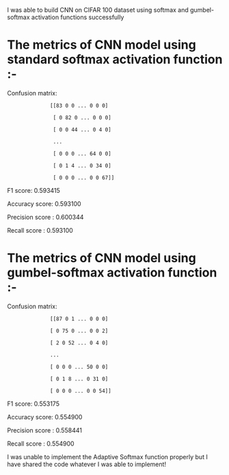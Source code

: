 I was able to build CNN on CIFAR 100 dataset using softmax and gumbel-softmax activation functions successfully 

# The metrics of CNN model using standard softmax activation function :- 

Confusion matrix: 
                  
                  [[83 0 0 ... 0 0 0] 
                  
                   [ 0 82 0 ... 0 0 0] 
                   
                   [ 0 0 44 ... 0 4 0] 
                   
                   ... 
                   
                   [ 0 0 0 ... 64 0 0] 
                   
                   [ 0 1 4 ... 0 34 0] 
                   
                   [ 0 0 0 ... 0 0 67]] 
                   
F1 score: 0.593415 

Accuracy score: 0.593100 

Precision score : 0.600344 

Recall score : 0.593100


# The metrics of CNN model using gumbel-softmax activation function :-

Confusion matrix: 

                  [[87 0 1 ... 0 0 0] 

                  [ 0 75 0 ... 0 0 2] 
                  
                  [ 2 0 52 ... 0 4 0] 
                  
                  ... 
                  
                  [ 0 0 0 ... 50 0 0] 
                  
                  [ 0 1 8 ... 0 31 0] 
                  
                  [ 0 0 0 ... 0 0 54]] 
                  
F1 score: 0.553175 

Accuracy score: 0.554900 

Precision score : 0.558441 

Recall score : 0.554900


I was unable to implement the Adaptive Softmax function properly but I have shared the code whatever I was able to implement!
